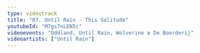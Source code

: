 ```yaml
---
type: videotrack
title: "07. Until Rain - This Solitude"
youtubeId: "M7gs7nLEN5c"
videoevents: "Oddland, Until Rain, Wolverine в De Boerderij"
videoartists: ["Until Rain"]
---
```


